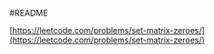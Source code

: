 #README

[https://leetcode.com/problems/set-matrix-zeroes/](https://leetcode.com/problems/set-matrix-zeroes/)
